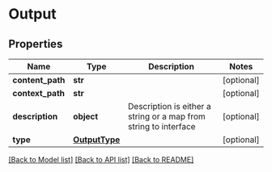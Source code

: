 # Output

## Properties
Name | Type | Description | Notes
------------ | ------------- | ------------- | -------------
**content_path** | **str** |  | [optional] 
**context_path** | **str** |  | [optional] 
**description** | **object** | Description is either a string or a map from string to interface | [optional] 
**type** | [**OutputType**](OutputType.md) |  | [optional] 

[[Back to Model list]](README.md#documentation-for-models) [[Back to API list]](../README.md#documentation-for-api-endpoints) [[Back to README]](../README.md)



